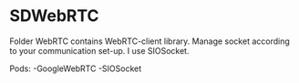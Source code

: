 # SDWebRTC

Folder WebRTC contains WebRTC-client library.
Manage socket according to your communication set-up. I use SIOSocket.

Pods:
-GoogleWebRTC
-SIOSocket
